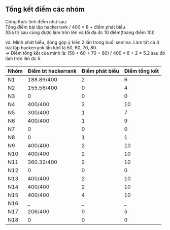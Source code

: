 ## Tổng kết điểm các nhóm

Công thức tính điểm như sau:\
Tổng điểm bài tập hackerrank / 400 * 8 + điểm phát biểu\
(Giá trị sau cùng được làm tròn lên và tối đa đc 10 điểm(thang điểm 10))

vd: Mình phát biểu, đóng góp ý kiến 2 lần trong buổi semina. Làm tất cả 4 bài tập hackerrank lần lượt là 50, 60, 70, 80.\
=> Điểm tổng kết của mình là: (50 + 60 + 70 + 80) / 400 * 8 + 2 = 5.2 sau đó làm tròn lên đc 6

| Nhóm | Điểm bt hackerrank | Điểm phát biểu | Điểm tổng kết |
|------|--------------------|----------------|---------------|
| N1   | 188.89/400         | 2              | 6             |
| N2   | 155.56/400         | 0              | 4             |
| N3   | 0                  | 0              | 0             |
| N4   | 400/400            | 2              | 10            |
| N5   | 300/400            | 1              | 7             |
| N6   | 400/400            | 1              | 9             |
| N7   | 0                  | 0              | 0             |
| N8   | 0                  | 1              | 1             |
| N9   | 400/400            | 2              | 10            |
| N10  | 400/400            | 2              | 10            |
| N11  | 360.32/400         | 2              | 10            |
| N12  | 0                  | 0              | 0             |
| N13  | 400/400            | 2              | 10            |
| N14  | 400/400            | 2              | 10            |
| N15  | 400/400            | 4              | 10            |
| N16  | _                  |              _ |             _ |
| N17  | 206/400            | 0              | 5             |
| N18  | 0                  | 0              | 0             |
